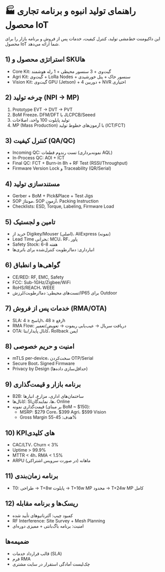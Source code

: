 # 🏭 راهنمای تولید انبوه و برنامه تجاری محصول IoT

این داکیومنت خط‌مشی تولید، کنترل کیفیت، خدمات پس از فروش و برنامه بازار را برای محصول IoT شما ارائه می‌دهد.

## 1) استراتژی محصول و SKUها
- Core Kit: گیت‌وی + 3 سنسور محیطی + 1 رله هوشمند
- Agri Kit: گیت‌وی + LoRa Nodes + سنسور خاک + پنل خورشیدی
- Vision Kit: گیت‌وی GPU (Jetson) + 4 دوربین + NVR اختیاری

## 2) چرخه تولید (NPI → MP)
1. Prototype EVT → DVT → PVT
2. BoM Freeze، DFM/DFT با JLCPCB/Seeed
3. تولید پایلوت 100 واحد، اصلاحات
4. MP (Mass Production) با آزمون‌های خطوط تولید (ICT/FCT)

## 3) کنترل کیفیت (QA/QC)
- Incoming QC: تست رندوم قطعات (نمونه‌برداری AQL)
- In-Process QC: AOI + ICT
- Final QC: FCT + Burn-in 8h + RF Test (RSSI/Throughput)
- Firmware Version Lock و Traceability (QR/Serial)

## 4) مستندسازی تولید
- Gerber + BoM + Pick&Place + Test Jigs
- SOP مونتاژ، SOP آزمون، Packing Instruction
- Checklists: ESD, Torque, Labeling, Firmware Load

## 5) تامین و لجستیک
- خرید از Digikey/Mouser (اصلی)، AliExpress (نمونه)
- Lead Time بحرانی: MCU، RF، پاور
- Safety Stock: 6-8 هفته
- انبارداری: دما/رطوبت کنترل‌شده برای باتری‌ها

## 6) گواهی‌ها و انطباق
- CE/RED: RF, EMC, Safety
- FCC: Sub-1GHz/Zigbee/WiFi
- RoHS/REACH، WEEE
- تست‌های محیطی: دما/رطوبت/لرزش/IP65 برای Outdoor

## 7) خدمات پس از فروش (RMA/OTA)
- SLA: پاسخ ≤ 4h، رفع ≤ 48h
- RMA Flow: دریافت سریال → عیب‌یابی ریموت → تعویض/تعمیر
- OTA: کانال پایدار/بتا، Rollback ایمن

## 8) امنیت و حریم خصوصی
- mTLS per-device، سخت‌کردن OTP/Serial
- Secure Boot، Signed Firmware
- Privacy by Design (حداقل‌سازی داده‌ها)

## 9) برنامه بازار و قیمت‌گذاری
- B2B: ساختمان‌های اداری، مزارع، انبارها
- کانال‌ها: SIها، نمایندگان، Online
- قیمت‌گذاری نمونه (بر مبنای BoM ~ $150):
  - MSRP: $279 Core، $399 Agri، $599 Vision
  - Gross Margin هدف: 45-55%

## 10) KPIهای کلیدی
- CAC/LTV، Churn < 3%
- Uptime > 99.9%
- MTTR < 4h، RMA < 1.5%
- ARPU ماهانه (در صورت سرویس اشتراکی)

## 11) برنامه زمان‌بندی
- T0: طراحی → T+8w پایلوت → T+16w MP محدود → T+24w MP کامل

## 12) ریسک‌ها و برنامه مقابله
- کمبود چیپ: آلترناتیوهای تأیید شده
- RF Interference: Site Survey + Mesh Planning
- امنیت: برنامه باگ‌بانتی + ممیزی دوره‌ای

## ضمیمه‌ها
- قالب قرارداد خدمات (SLA)
- فرم RMA
- چک‌لیست آمادگی استقرار در سایت مشتری
